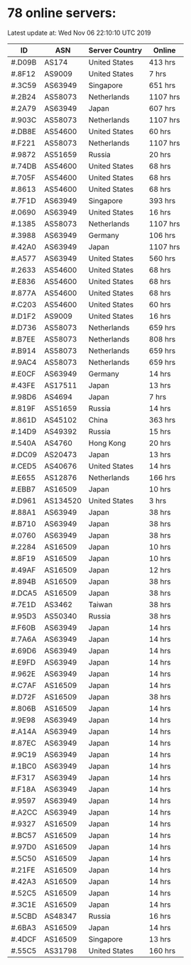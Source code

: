 # 78 online servers:

Latest update at: Wed Nov 06 22:10:10 UTC 2019

| ID | ASN | Server Country | Online |
| -- | --- | -------------- | ------ |
| #.D09B | AS174 | United States | 413 hrs |
| #.8F12 | AS9009 | United States | 7 hrs |
| #.3C59 | AS63949 | Singapore | 651 hrs |
| #.2B24 | AS58073 | Netherlands | 1107 hrs |
| #.2A79 | AS63949 | Japan | 607 hrs |
| #.903C | AS58073 | Netherlands | 1107 hrs |
| #.DB8E | AS54600 | United States | 60 hrs |
| #.F221 | AS58073 | Netherlands | 1107 hrs |
| #.9872 | AS51659 | Russia | 20 hrs |
| #.74DB | AS54600 | United States | 68 hrs |
| #.705F | AS54600 | United States | 68 hrs |
| #.8613 | AS54600 | United States | 68 hrs |
| #.7F1D | AS63949 | Singapore | 393 hrs |
| #.0690 | AS63949 | United States | 16 hrs |
| #.1385 | AS58073 | Netherlands | 1107 hrs |
| #.3988 | AS63949 | Germany | 106 hrs |
| #.42A0 | AS63949 | Japan | 1107 hrs |
| #.A577 | AS63949 | United States | 560 hrs |
| #.2633 | AS54600 | United States | 68 hrs |
| #.E836 | AS54600 | United States | 68 hrs |
| #.877A | AS54600 | United States | 68 hrs |
| #.C203 | AS54600 | United States | 60 hrs |
| #.D1F2 | AS9009 | United States | 16 hrs |
| #.D736 | AS58073 | Netherlands | 659 hrs |
| #.B7EE | AS58073 | Netherlands | 808 hrs |
| #.B914 | AS58073 | Netherlands | 659 hrs |
| #.9AC4 | AS58073 | Netherlands | 659 hrs |
| #.E0CF | AS63949 | Germany | 14 hrs |
| #.43FE | AS17511 | Japan | 13 hrs |
| #.98D6 | AS4694 | Japan | 7 hrs |
| #.819F | AS51659 | Russia | 14 hrs |
| #.861D | AS45102 | China | 363 hrs |
| #.14D9 | AS49392 | Russia | 15 hrs |
| #.540A | AS4760 | Hong Kong | 20 hrs |
| #.DC09 | AS20473 | Japan | 13 hrs |
| #.CED5 | AS40676 | United States | 14 hrs |
| #.E655 | AS12876 | Netherlands | 166 hrs |
| #.EBB7 | AS16509 | Japan | 10 hrs |
| #.D961 | AS134520 | United States | 3 hrs |
| #.88A1 | AS63949 | Japan | 38 hrs |
| #.B710 | AS63949 | Japan | 38 hrs |
| #.0760 | AS63949 | Japan | 38 hrs |
| #.2284 | AS16509 | Japan | 10 hrs |
| #.8F19 | AS16509 | Japan | 10 hrs |
| #.49AF | AS16509 | Japan | 12 hrs |
| #.894B | AS16509 | Japan | 38 hrs |
| #.DCA5 | AS16509 | Japan | 38 hrs |
| #.7E1D | AS3462 | Taiwan | 38 hrs |
| #.95D3 | AS50340 | Russia | 38 hrs |
| #.F60B | AS63949 | Japan | 14 hrs |
| #.7A6A | AS63949 | Japan | 14 hrs |
| #.69D6 | AS63949 | Japan | 14 hrs |
| #.E9FD | AS63949 | Japan | 14 hrs |
| #.962E | AS63949 | Japan | 14 hrs |
| #.C7AF | AS16509 | Japan | 14 hrs |
| #.D72F | AS16509 | Japan | 38 hrs |
| #.806B | AS16509 | Japan | 14 hrs |
| #.9E98 | AS63949 | Japan | 14 hrs |
| #.A14A | AS63949 | Japan | 14 hrs |
| #.87EC | AS63949 | Japan | 14 hrs |
| #.9C19 | AS63949 | Japan | 14 hrs |
| #.1BC0 | AS63949 | Japan | 14 hrs |
| #.F317 | AS63949 | Japan | 14 hrs |
| #.F18A | AS63949 | Japan | 14 hrs |
| #.9597 | AS63949 | Japan | 14 hrs |
| #.A2CC | AS63949 | Japan | 14 hrs |
| #.9327 | AS16509 | Japan | 14 hrs |
| #.BC57 | AS16509 | Japan | 14 hrs |
| #.97D0 | AS16509 | Japan | 14 hrs |
| #.5C50 | AS16509 | Japan | 14 hrs |
| #.21FE | AS16509 | Japan | 14 hrs |
| #.42A3 | AS16509 | Japan | 14 hrs |
| #.52C5 | AS16509 | Japan | 14 hrs |
| #.3C1E | AS16509 | Japan | 14 hrs |
| #.5CBD | AS48347 | Russia | 16 hrs |
| #.6BA3 | AS16509 | Japan | 14 hrs |
| #.4DCF | AS16509 | Singapore | 13 hrs |
| #.55C5 | AS31798 | United States | 160 hrs |

